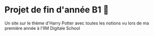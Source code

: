 # Projet de fin d'année B1 🚀

Un site sur le thème d'Harry Potter avec toutes les notions vu lors de ma première année à l'IIM Digitale School

